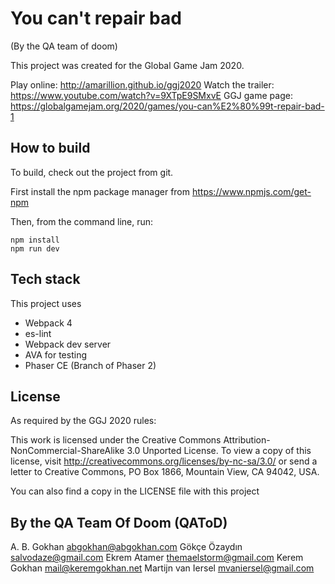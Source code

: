 # You can't repair bad
(By the QA team of doom)

This project was created for the Global Game Jam 2020.

Play online: http://amarillion.github.io/ggj2020
Watch the trailer: https://www.youtube.com/watch?v=9XTpE9SMxvE
GGJ game page: https://globalgamejam.org/2020/games/you-can%E2%80%99t-repair-bad-1

## How to build

To build, check out the project from git.

First install the npm package manager from https://www.npmjs.com/get-npm

Then, from the command line, run:
```
npm install
npm run dev
```

## Tech stack

This project uses
* Webpack 4
* es-lint
* Webpack dev server
* AVA for testing
* Phaser CE (Branch of Phaser 2)

## License

As required by the GGJ 2020 rules:

This work is licensed under the Creative Commons Attribution-NonCommercial-ShareAlike 3.0 Unported License. To view a copy of this license, visit http://creativecommons.org/licenses/by-nc-sa/3.0/ or send a letter to Creative Commons, PO Box 1866, Mountain View, CA 94042, USA.

You can also find a copy in the LICENSE file with this project

## By the QA Team Of Doom (QAToD)

A. B. Gokhan <abgokhan@abgokhan.com>
Gökçe Özaydın <salvodaze@gmail.com>
Ekrem Atamer <themaelstorm@gmail.com>
Kerem Gokhan <mail@keremgokhan.net>
Martijn van Iersel <mvaniersel@gmail.com>